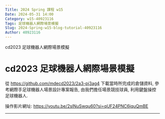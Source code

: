 ```yaml
---
Title: 2024 Spring 課程 w15
Date: 2024-05-31 14:00
Category: w15-40923116
Tags: 足球機器人網際場景模擬
Slug: 2024-Spring-w15-blog-tutorial-40923116
Author: 40923116
---
```


cd2023 足球機器人網際場景模擬

<!-- PELICAN_END_SUMMARY -->

# cd2023 足球機器人網際場景模擬

從 https://github.com/mdecd2023/2a3-pj3ag4 下載當時所完成的倉儲資料, 參考網際手足球機器人場景設計專案報告, 由我們擔任場景競技球員, 利用鍵盤操控足球機器人.

操作影片網址:
https://youtu.be/2slNuSwqu60?si=qUF24PNC6jquQmBE

--------

